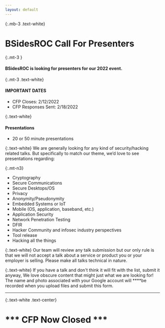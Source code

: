 ```yaml
---
layout: default
---
```

{:.mb-3 .text-white}
# BSidesROC Call For Presenters

{:.mt-3 }
#### BSidesROC is looking for presenters for our 2022 event. 

{:.mt-3 .text-white}
#### IMPORTANT DATES
  - CFP Closes: 2/12/2022
  - CFP Responses Sent: 2/18/2022

{:.text-white}
#### Presentations
  - 20 or 50 minute presentations

{:.text-white}
We are generally looking for any kind of security/hacking related talks. But specifically to match our theme, we’d love to see presentations regarding:

{:.mt-n3}
- Cryptography
- Secure Communications
- Secure Desktops/OS
- Privacy
- Anonymity/Pseudonymity
- Embedded Systems or IoT
- Mobile (OS, application, baseband, etc.)
- Application Security
- Network Penetration Testing
- DFIR
- Hacker Community and infosec industry perspectives
- Tool release
- Hacking all the things

{:.text-white}
Our team will review any talk submission but our only rule is that we will not accept a talk about a service or product you or your employer is selling. Please make all talks technical in nature.

{:.text-white}
If you have a talk and don't think it will fit with the list, submit it anyway, We love obscure content that might just what we are looking for!
The name and photo associated with your Google account will ****be recorded when you upload files and submit this form.

***

{:.text-white .text-center}
# \*** CFP Now Closed **\*